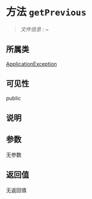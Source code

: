 # 方法 `getPrevious`

> *文件信息* : ~

## 所属类 

[ApplicationException](../ApplicationException.md)

## 可见性

 public 

## 说明



## 参数


无参数


## 返回值

无返回值
